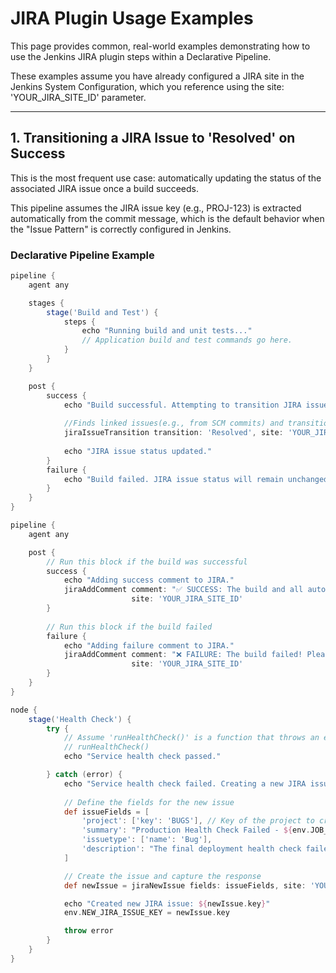 # JIRA Plugin Usage Examples

This page provides common, real-world examples demonstrating how to use the Jenkins JIRA plugin steps within a Declarative Pipeline.

These examples assume you have already configured a JIRA site in the Jenkins System Configuration, which you reference using the site: 'YOUR_JIRA_SITE_ID' parameter.

---

## 1. Transitioning a JIRA Issue to 'Resolved' on Success

This is the most frequent use case: automatically updating the status of the associated JIRA issue once a build succeeds.

This pipeline assumes the JIRA issue key (e.g., PROJ-123) is extracted automatically from the commit message, which is the default behavior when the "Issue Pattern" is correctly configured in Jenkins.

### Declarative Pipeline Example
```groovy
pipeline {
    agent any

    stages {
        stage('Build and Test') {
            steps {
                echo "Running build and unit tests..."
                // Application build and test commands go here.
            }
        }
    }

    post {
        success {
            echo "Build successful. Attempting to transition JIRA issue(s)."
            
            //Finds linked issues(e.g., from SCM commits) and transitions them.
            jiraIssueTransition transition: 'Resolved', site: 'YOUR_JIRA_SITE_ID'
            
            echo "JIRA issue status updated."
        }
        failure {
            echo "Build failed. JIRA issue status will remain unchanged."
        }
    }
}

pipeline {
    agent any

    post {
        // Run this block if the build was successful
        success {
            echo "Adding success comment to JIRA."
            jiraAddComment comment: "✅ SUCCESS: The build and all automated tests passed. See the results here: ${env.BUILD_URL}",
                           site: 'YOUR_JIRA_SITE_ID'
        }
        
        // Run this block if the build failed
        failure {
            echo "Adding failure comment to JIRA."
            jiraAddComment comment: "❌ FAILURE: The build failed! Please investigate the console output: ${env.BUILD_URL}",
                           site: 'YOUR_JIRA_SITE_ID'
        }
    }
}

node {
    stage('Health Check') {
        try {
            // Assume 'runHealthCheck()' is a function that throws an error if the service is down
            // runHealthCheck()
            echo "Service health check passed."

        } catch (error) {
            echo "Service health check failed. Creating a new JIRA issue."
            
            // Define the fields for the new issue
            def issueFields = [
                'project': ['key': 'BUGS'], // Key of the project to create the issue in
                'summary': "Production Health Check Failed - ${env.JOB_NAME} Build ${env.BUILD_NUMBER}",
                'issuetype': ['name': 'Bug'],
                'description': "The final deployment health check failed after build ${env.BUILD_URL}. \n\nError details: ${error}"
            ]

            // Create the issue and capture the response
            def newIssue = jiraNewIssue fields: issueFields, site: 'YOUR_JIRA_SITE_ID'

            echo "Created new JIRA issue: ${newIssue.key}"
            env.NEW_JIRA_ISSUE_KEY = newIssue.key

            throw error
        }
    }
}